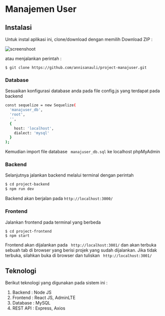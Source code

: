 # Manajemen User

## Instalasi
Untuk instal aplikasi ini, clone/download dengan memilih Download ZIP : 

![screenshoot](https://user-images.githubusercontent.com/43631445/84107020-de2ac900-aa46-11ea-9811-cc16e8b465de.png)

atau menjalankan perintah :
```
$ git clone https://github.com/annisanauli/project-manajuser.git
```
### Database 
Sesuaikan konfigurasi database anda pada file config.js yang terdapat pada backend
```sh 
const sequelize = new Sequelize(
  'manajuser_db',
  'root',
  '',
  {
    host: 'localhost',
    dialect: 'mysql'
  }
);
```
Kemudian import file database ``` manajuser_db.sql``` ke localhost phpMyAdmin

### Backend
Selanjutnya jalankan backend melalui terminal dengan perintah 
```sh
$ cd project-backend
$ npm run dev
```
Backend akan berjalan pada ``` http://localhost:3000/ ```

### Frontend
Jalankan frontend pada terminal yang berbeda
```
$ cd project-frontend
$ npm start
```
Frontend akan dijalankan pada ``` http://localhost:3001/``` dan akan terbuka sebuah tab di browser yang berisi projek yang sudah dijalankan.
Jika tidak terbuka, silahkan buka di browser dan tuliskan ``` http://localhost:3001/```

## Teknologi 
Berikut teknologi yang digunakan pada sistem ini :
1. Backend : Node JS
2. Frontend : React JS, AdminLTE
3. Database : MySQL
4. REST API : Express, Axios

